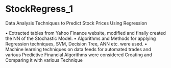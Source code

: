 # StockRegress_1
Data Analysis Techniques to Predict Stock Prices Using Regression 

• Extracted tables from Yahoo Finance website, modified and finally created the NN of the Stochastic Model. 
• Algorithms and Methods for applying Regression techniques, SVM, Decision Tree, ANN etc. were used. 
• Machine learning techniques on data feeds for automated trades and various Predictive Financial Algorithms were considered
Creating and Comparing it with various Technique
